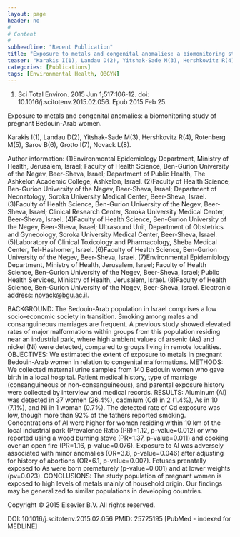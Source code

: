 ```yaml
---
layout: page
header: no
#
# Content
#
subheadline: "Recent Publication"
title: "Exposure to metals and congenital anomalies: a biomonitoring study of pregnant Bedouin-Arab women."
teaser: "Karakis I(1), Landau D(2), Yitshak-Sade M(3), Hershkovitz R(4), Rotenberg M(5), Sarov B(6), Grotto I(7), Novack L(8)."
categories: [Publications]
tags: [Environmental Health, OBGYN]
---
```


1. Sci Total Environ. 2015 Jun 1;517:106-12. doi: 10.1016/j.scitotenv.2015.02.056.
Epub 2015 Feb 25.

Exposure to metals and congenital anomalies: a biomonitoring study of pregnant
Bedouin-Arab women.

Karakis I(1), Landau D(2), Yitshak-Sade M(3), Hershkovitz R(4), Rotenberg M(5),
Sarov B(6), Grotto I(7), Novack L(8).

Author information: 
(1)Environmental Epidemiology Department, Ministry of Health, Jerusalem, Israel; 
Faculty of Health Science, Ben-Gurion University of the Negev, Beer-Sheva,
Israel; Department of Public Health, The Ashkelon Academic College, Ashkelon,
Israel. (2)Faculty of Health Science, Ben-Gurion University of the Negev,
Beer-Sheva, Israel; Department of Neonatology, Soroka University Medical Center, 
Beer-Sheva, Israel. (3)Faculty of Health Science, Ben-Gurion University of the
Negev, Beer-Sheva, Israel; Clinical Research Center, Soroka University Medical
Center, Beer-Sheva, Israel. (4)Faculty of Health Science, Ben-Gurion University
of the Negev, Beer-Sheva, Israel; Ultrasound Unit, Department of Obstetrics and
Gynecology, Soroka University Medical Center, Beer-Sheva, Israel. (5)Laboratory
of Clinical Toxicology and Pharmacology, Sheba Medical Center, Tel-Hashomer,
Israel. (6)Faculty of Health Science, Ben-Gurion University of the Negev,
Beer-Sheva, Israel. (7)Environmental Epidemiology Department, Ministry of Health,
Jerusalem, Israel; Faculty of Health Science, Ben-Gurion University of the Negev,
Beer-Sheva, Israel; Public Health Services, Ministry of Health, Jerusalem,
Israel. (8)Faculty of Health Science, Ben-Gurion University of the Negev,
Beer-Sheva, Israel. Electronic address: novack@bgu.ac.il.

BACKGROUND: The Bedouin-Arab population in Israel comprises a low socio-economic 
society in transition. Smoking among males and consanguineous marriages are
frequent. A previous study showed elevated rates of major malformations within
groups from this population residing near an industrial park, where high ambient 
values of arsenic (As) and nickel (Ni) were detected, compared to groups living
in remote localities.
OBJECTIVES: We estimated the extent of exposure to metals in pregnant
Bedouin-Arab women in relation to congenital malformations.
METHODS: We collected maternal urine samples from 140 Bedouin women who gave
birth in a local hospital. Patient medical history, type of marriage
(consanguineous or non-consanguineous), and parental exposure history were
collected by interview and medical records.
RESULTS: Aluminum (Al) was detected in 37 women (26.4%), cadmium (Cd) in 2
(1.4%), As in 10 (7.1%), and Ni in 1 woman (0.7%). The detected rate of Cd
exposure was low, though more than 92% of the fathers reported smoking.
Concentrations of Al were higher for women residing within 10 km of the local
industrial park (Prevalence Ratio (PR)=1.12, p-value=0.012) or who reported using
a wood burning stove (PR=1.37, p-value=0.011) and cooking over an open fire
(PR=1.16, p-value=0.076). Exposure to Al was adversely associated with minor
anomalies (OR=3.8, p-value=0.046) after adjusting for history of abortions
(OR=6.1, p-value=0.007). Fetuses prenatally exposed to As were born prematurely
(p-value=0.001) and at lower weights (pv=0.023).
CONCLUSIONS: The study population of pregnant women is exposed to high levels of 
metals mainly of household origin. Our findings may be generalized to similar
populations in developing countries.

Copyright © 2015 Elsevier B.V. All rights reserved.

DOI: 10.1016/j.scitotenv.2015.02.056 
PMID: 25725195  [PubMed - indexed for MEDLINE]
